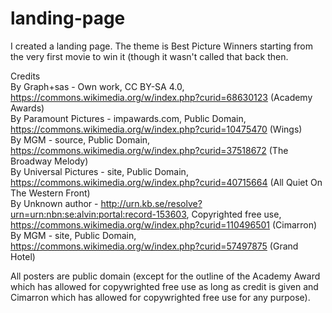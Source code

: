 # landing-page  
I created a landing page. The theme is Best Picture Winners starting from the very first movie to win it (though it wasn't called that back then.
  
Credits  
By Graph+sas - Own work, CC BY-SA 4.0, https://commons.wikimedia.org/w/index.php?curid=68630123 (Academy Awards)  
By Paramount Pictures - impawards.com, Public Domain, https://commons.wikimedia.org/w/index.php?curid=10475470 (Wings)  
By MGM - source, Public Domain, https://commons.wikimedia.org/w/index.php?curid=37518672 (The Broadway Melody)  
By Universal Pictures - site, Public Domain, https://commons.wikimedia.org/w/index.php?curid=40715664 (All Quiet On The Western Front)  
By Unknown author - http://urn.kb.se/resolve?urn=urn:nbn:se:alvin:portal:record-153603, Copyrighted free use, https://commons.wikimedia.org/w/index.php?curid=110496501 (Cimarron)  
By MGM - site, Public Domain, https://commons.wikimedia.org/w/index.php?curid=57497875 (Grand Hotel)  
  
All posters are public domain (except for the outline of the Academy Award which has allowed for copywrighted free use as long as credit is given and Cimarron which has allowed for copywrighted free use for any purpose).  
